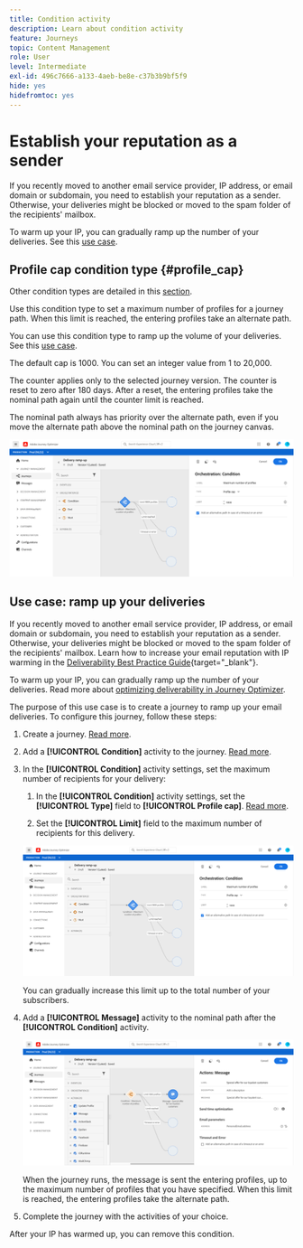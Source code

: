 ```yaml
---
title: Condition activity
description: Learn about condition activity
feature: Journeys
topic: Content Management
role: User
level: Intermediate
exl-id: 496c7666-a133-4aeb-be8e-c37b3b9bf5f9
hide: yes
hidefromtoc: yes
---
```


# Establish your reputation as a sender

If you recently moved to another email service provider, IP address, or email domain or subdomain, you need to establish your reputation as a sender. Otherwise, your deliveries might be blocked or moved to the spam folder of the recipients' mailbox.

To warm up your IP, you can gradually ramp up the number of your deliveries. See this [use case](../building-journeys/ramp-up-deliveries-uc.md).

## Profile cap condition type {#profile_cap}

Other condition types are detailed in this [section](../building-journeys/condition-activity.md).

Use this condition type to set a maximum number of profiles for a journey path. When this limit is reached, the entering profiles take an alternate path.

You can use this condition type to ramp up the volume of your deliveries. See this [use case](../building-journeys/ramp-up-deliveries-uc.md).

The default cap is 1000. You can set an integer value from 1 to 20,000.

The counter applies only to the selected journey version. The counter is reset to zero after 180 days. After a reset, the entering profiles take the nominal path again until the counter limit is reached.

The nominal path always has priority over the alternate path, even if you move the alternate path above the nominal path on the journey canvas.

![](../assets/profile-cap-condition.png)

## Use case: ramp up your deliveries

If you recently moved to another email service provider, IP address, or email domain or subdomain, you need to establish your reputation as a sender. Otherwise, your deliveries might be blocked or moved to the spam folder of the recipients' mailbox. Learn how to increase your email reputation with IP warming in the [Deliverability Best Practice Guide](https://experienceleague.adobe.com/docs/deliverability-learn/deliverability-best-practice-guide/additional-resources/generic-resources/increase-reputation-with-ip-warming.html){target="_blank"}.

To warm up your IP, you can gradually ramp up the number of your deliveries. Read more about [optimizing deliverability in Journey Optimizer](../deliverability.md).

The purpose of this use case is to create a journey to ramp up your email deliveries. To configure this journey, follow these steps:

1. Create a journey. [Read more](journey-gs.md).

1. Add a **[!UICONTROL Condition]** activity to the journey. [Read more](condition-activity.md).

1. In the **[!UICONTROL Condition]** activity settings, set the maximum number of recipients for your delivery:

   1. In the **[!UICONTROL Condition]** activity settings, set the **[!UICONTROL Type]** field to **[!UICONTROL Profile cap]**. [Read more](condition-activity.md#profile_cap).

   1. Set the **[!UICONTROL Limit]** field to the maximum number of recipients for this delivery.

    ![](../assets/profile-cap-condition.png)

      You can gradually increase this limit up to the total number of your subscribers.

1. Add a **[!UICONTROL Message]** activity to the nominal path after the **[!UICONTROL Condition]** activity.

    ![](../assets/ramp-up-deliveries-message.png)

    When the journey runs, the message is sent the entering profiles, up to the maximum number of profiles that you have specified. When this limit is reached, the entering profiles take the alternate path.

1. Complete the journey with the activities of your choice.

After your IP has warmed up, you can remove this condition.

